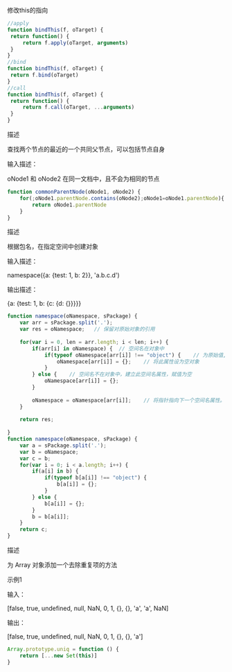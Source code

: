 修改this的指向

```js
//apply
function bindThis(f, oTarget) {
 return function() {
     return f.apply(oTarget, arguments)
 }
}
//bind
function bindThis(f, oTarget) {
 return f.bind(oTarget)
}
//call
function bindThis(f, oTarget) {
 return function() {
     return f.call(oTarget, ...arguments)
 }
}
```



描述

查找两个节点的最近的一个共同父节点，可以包括节点自身

输入描述：

oNode1 和 oNode2 在同一文档中，且不会为相同的节点

```javascript
function commonParentNode(oNode1, oNode2) {
    for(;oNode1.parentNode.contains(oNode2);oNode1=oNode1.parentNode){
        return oNode1.parentNode
    }
}
```



描述

根据包名，在指定空间中创建对象

输入描述：

namespace({a: {test: 1, b: 2}}, 'a.b.c.d')

输出描述：

{a: {test: 1, b: {c: {d: {}}}}}

```javascript
function namespace(oNamespace, sPackage) {
    var arr = sPackage.split('.');
    var res = oNamespace;   // 保留对原始对象的引用
 
    for(var i = 0, len = arr.length; i < len; i++) {
        if(arr[i] in oNamespace) {  // 空间名在对象中
            if(typeof oNamespace[arr[i]] !== "object") {    // 为原始值,也就是原本就是对象的话，就不用将其转化为空对象，因为这个对象中可能还用别的属性
                oNamespace[arr[i]] = {};    // 将此属性设为空对象           
            }  
        } else {    // 空间名不在对象中，建立此空间名属性，赋值为空
            oNamespace[arr[i]] = {};
        }
         
        oNamespace = oNamespace[arr[i]];    // 将指针指向下一个空间名属性。
    }
 
    return res;
 
}
function namespace(oNamespace, sPackage) {
    var a = sPackage.split('.');
    var b = oNamespace;
    var c = b;
    for(var i = 0; i < a.length; i++) {
    	if(a[i] in b) {
    		if(typeof b[a[i]] !== "object") {
    			b[a[i]] = {}; 
    		}	
    	} else {
    		b[a[i]] = {};
    	}
    	b = b[a[i]];
    }
    return c;
}

```

描述

为 Array 对象添加一个去除重复项的方法

示例1

输入：

[false, true, undefined, null, NaN, 0, 1, {}, {}, 'a', 'a', NaN]

输出：

[false, true, undefined, null, NaN, 0, 1, {}, {}, 'a']

```javascript
Array.prototype.uniq = function () {
    return [...new Set(this)]
}
```

































































